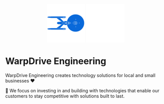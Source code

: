 <p align="center">
  <img
    class="project-logo"
    src="https://raw.githubusercontent.com/warp-drive-engineering/.github/main/profile/NCC-1701-a-blue.svg#gh-light-mode-only"
    alt="Built with WarpDrive"
    width="120px"
    title="Built with WarpDrive"
    />
  <img
    class="project-logo"
    src="https://raw.githubusercontent.com/warp-drive-engineering/.github/main/profile/NCC-1701-a.svg#gh-dark-mode-only"
    alt="Built with WarpDrive"
    width="120px"
    title="Built with WarpDrive" />
</p>

# WarpDrive Engineering

WarpDrive Engineering creates technology solutions for local and small businesses :heart:

:rocket: We focus on investing in and building with technologies that enable
our customers to stay competitive with solutions built to last.